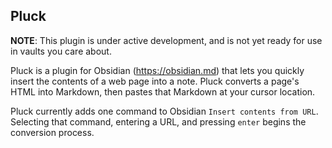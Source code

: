 ## Pluck

**NOTE**: This plugin is under active development, and is not yet ready for use in vaults you care about.

Pluck is a plugin for Obsidian (https://obsidian.md) that lets you quickly insert the contents of a web page into a note. Pluck converts a page's HTML into Markdown, then pastes that Markdown at your cursor location.

Pluck currently adds one command to Obsidian `Insert contents from URL`. Selecting that command, entering a URL, and pressing `enter` begins the conversion process.
